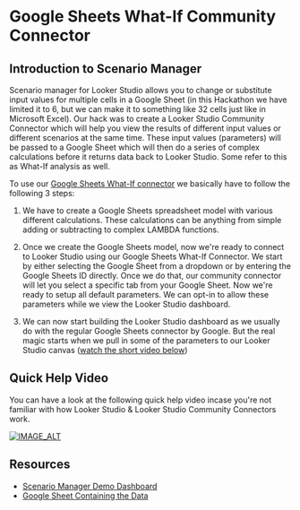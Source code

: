 # Google Sheets What-If Community Connector

## Introduction to Scenario Manager
Scenario manager for Looker Studio allows you to change or substitute input values for multiple cells in a Google Sheet (in this Hackathon we have limited it to 6, but we can make it to something like 32 cells just like in Microsoft Excel). Our hack was to create a Looker Studio Community Connector which will help you view the results of different input values or different scenarios at the same time. These input values (parameters) will be passed to a Google Sheet which will then do a series of complex calculations before it returns data back to Looker Studio. Some refer to this as What-If analysis as well.

To use our [Google Sheets What-If connector](https://lookerstudio.google.com/datasources/create?connectorId=AKfycbyVL6ToIjUGJBE7xP6aF7TlEjicyXJympF_8QVrS4M) we basically have to follow the following 3 steps:

1. We have to create a Google Sheets spreadsheet model with various different calculations. These calculations can be anything from simple adding or subtracting to complex LAMBDA functions.

2. Once we create the Google Sheets model, now we're ready to connect to Looker Studio using our Google Sheets What-If Connector. We start by either selecting the Google Sheet from a dropdown or by entering the Google Sheets ID directly. Once we do that, our community connector will let you select a specific tab from your Google Sheet. Now we're ready to setup all default parameters. We can opt-in to allow these parameters while we view the Looker Studio dashboard.

3. We can now start building the Looker Studio dashboard as we usually do with the regular Google Sheets connector by Google. But the real magic starts when we pull in some of the parameters to our Looker Studio canvas ([watch the short video below](https://youtu.be/ARMQLh0tyA4))


## Quick Help Video
You can have a look at the following quick help video incase you're not familiar with how Looker Studio & Looker Studio Community Connectors work.

[![IMAGE_ALT](https://img.youtube.com/vi/ARMQLh0tyA4/maxresdefault.jpg)](https://youtu.be/ARMQLh0tyA4)

## Resources
- [Scenario Manager Demo Dashboard](https://datastudio.google.com/s/iPrdyrewLig)
- [Google Sheet Containing the Data](https://docs.google.com/spreadsheets/d/1MBq3xxq5251VLIIx_b4Fzl2MzfJAhbp1kJ75ylb0D64/edit?usp=sharing)
